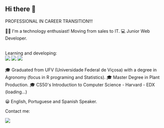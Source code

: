 ## Hi there 👋

PROFESSIONAL IN CAREER TRANSITION!!!

🧑‍💻 I'm a technology enthusiast! Moving from sales to IT.
💻 Junior Web Developer.
<br>
<br>

Learning and developing: <br> 
<img src="https://img.shields.io/badge/HTML-239120?style=for-the-badge&logo=html5&logoColor=white"/>
<img src="https://img.shields.io/badge/CSS-239120?&style=for-the-badge&logo=css3&logoColor=white"/>
<img src="https://img.shields.io/badge/JavaScript-F7DF1E?style=for-the-badge&logo=javascript&logoColor=black"/>
<br>
<br>
🎓 Graduated from UFV (Universidade Federal de Viçosa) with a degree in Agronomy (focus in R programing and Statistics).
🎓 Master Degree in Plant Production.
🎓 CS50's Introduction to Computer Science - Harvard - EDX (loading...)

😀 English, Portuguese and Spanish Speaker.

Contact me: <br>

<a href="https://www.linkedin.com/in/lucas-santos-lopes-1b0688153" target="_blank"><img src="https://img.shields.io/badge/LinkedIn-0077B5?style=for-the-badge&logo=linkedin&logoColor=white"/></a> 




